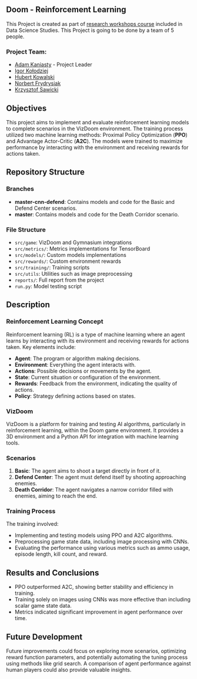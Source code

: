 ## Doom - Reinforcement Learning
This Project is created as part of [research workshops course](https://github.com/PrzeChoj/2024Lato-WarsztatyBadawcze) included in Data Science Studies.
This Project is going to be done by a team of 5 people.

### Project Team:
- [Adam Kaniasty](https://github.com/AdamKaniasty) - Project Leader
- [Igor Kołodziej](https://github.com/IgorKolodziej)
- [Hubert Kowalski](https://github.com/kowalskihubert)
- [Norbert Frydrysiak](https://github.com/fantasy2fry)
- [Krzysztof Sawicki](https://github.com/SawickiK)

## Objectives
This project aims to implement and evaluate reinforcement learning models to complete scenarios in the VizDoom environment. The training process utilized two machine learning methods: Proximal Policy Optimization (**PPO**) and Advantage Actor-Critic (**A2C**). The models were trained to maximize performance by interacting with the environment and receiving rewards for actions taken.

## Repository Structure

### Branches
- **master-cnn-defend**: Contains models and code for the Basic and Defend Center scenarios.
- **master**: Contains models and code for the Death Corridor scenario.

### File Structure
- `src/game`: VizDoom and Gymnasium integrations
- `src/metrics/`: Metrics implementations for TensorBoard
- `src/models/`: Custom models implementations
- `src/rewards/`: Custom environment rewards
- `src/training/`: Training scripts
- `src/utils`: Utilities such as image preprocessing
- `reports/`: Full report from the project
- `run.py`: Model testing script

## Description

### Reinforcement Learning Concept
Reinforcement learning (RL) is a type of machine learning where an agent learns by interacting with its environment and receiving rewards for actions taken. Key elements include:
- **Agent**: The program or algorithm making decisions.
- **Environment**: Everything the agent interacts with.
- **Actions**: Possible decisions or movements by the agent.
- **State**: Current situation or configuration of the environment.
- **Rewards**: Feedback from the environment, indicating the quality of actions.
- **Policy**: Strategy defining actions based on states.

### VizDoom
VizDoom is a platform for training and testing AI algorithms, particularly in reinforcement learning, within the Doom game environment. It provides a 3D environment and a Python API for integration with machine learning tools.

### Scenarios
1. **Basic**: The agent aims to shoot a target directly in front of it.
2. **Defend Center**: The agent must defend itself by shooting approaching enemies.
3. **Death Corridor**: The agent navigates a narrow corridor filled with enemies, aiming to reach the end.

### Training Process
The training involved:
- Implementing and testing models using PPO and A2C algorithms.
- Preprocessing game state data, including image processing with CNNs.
- Evaluating the performance using various metrics such as ammo usage, episode length, kill count, and reward.

## Results and Conclusions
- PPO outperformed A2C, showing better stability and efficiency in training.
- Training solely on images using CNNs was more effective than including scalar game state data.
- Metrics indicated significant improvement in agent performance over time.

## Future Development
Future improvements could focus on exploring more scenarios, optimizing reward function parameters, and potentially automating the tuning process using methods like grid search. A comparison of agent performance against human players could also provide valuable insights.
